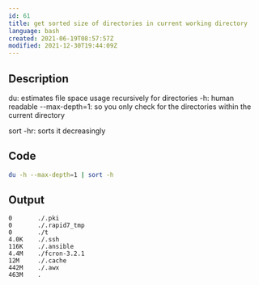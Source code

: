 ```yaml
---
id: 61
title: get sorted size of directories in current working directory
language: bash
created: 2021-06-19T08:57:57Z
modified: 2021-12-30T19:44:09Z
---
```


## Description

du: estimates file space usage recursively for directories
-h: human readable
--max-depth=1: so you only check for the directories within the current directory

sort -hr: sorts it decreasingly

## Code

```bash
du -h --max-depth=1 | sort -h
```

## Output

```
0       ./.pki
0       ./.rapid7_tmp
0       ./t
4.0K    ./.ssh
116K    ./.ansible
4.4M    ./fcron-3.2.1
12M     ./.cache
442M    ./.awx
463M    .
```

<!-- end -->

